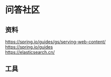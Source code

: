 问答社区
========
资料
----
https://spring.io/guides/gs/serving-web-content/<br>
https://spring.io/guides<br>
https://elasticsearch.cn/<br>


工具
----